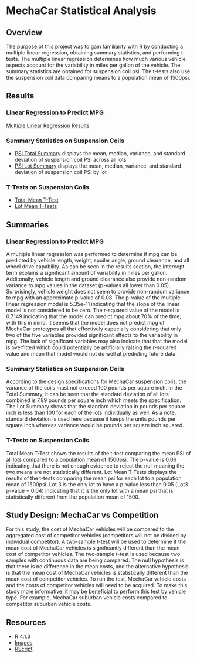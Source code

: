 # MechaCar Statistical Analysis
## Overview
The purpose of this project was to gain familiarity with R by conducting a multiple linear regression, obtaining summary statistics, and performing t-tests. The multiple
linear regression determines how much various vehicle aspects account for the variability in miles per gallon of the vehicle. The summary statistics are obtained for 
suspension coil psi. The t-tests also use the suspension coil data comparing means to a population mean of 1500psi.
## Results
### Linear Regression to Predict MPG
[Multiple Linear Regression Results](https://github.com/MDaily7/MechaCar_Statistical_Analysis/blob/main/Images/MechaCar_multiplelinear.png)
### Summary Statistics on Suspension Coils 
* [PSI Total Summary](https://github.com/MDaily7/MechaCar_Statistical_Analysis/blob/main/Images/PSI_Total_Summary.PNG) displays the mean, median, variance, and standard deviation of suspension coil PSI across all lots
* [PSI Lot Summary](https://github.com/MDaily7/MechaCar_Statistical_Analysis/blob/main/Images/PSI_lot_summary.PNG) displays the mean, median, variance, and standard deviation of suspension coil PSI by lot
### T-Tests on Suspension Coils
* [Total Mean T-Test](https://github.com/MDaily7/MechaCar_Statistical_Analysis/blob/main/Images/All_Lots_T-test.png)
* [Lot Mean T-Tests](https://github.com/MDaily7/MechaCar_Statistical_Analysis/blob/main/Images/Lot_T-tests.png)
## Summaries
### Linear Regression to Predict MPG
A multiple linear regression was performed to determine if mpg can be predicted by vehicle length, weight, spoiler angle, ground clearance, and all wheel drive capability. 
As can be seen in the results section, the intercept term explains a significant amount of variability in miles per gallon. Additonally, vehicle length and ground clearance
also provide non-random variance to mpg values in the dataset (p-values all lower than 0.05). Surprisingly, vehicle weight does not seem to provide non-random 
variance to mpg with an approximate p-value of 0.08. The p-value of the multiple linear regression model is 5.35e-11 indicating that the slope of the linear model is not
considered to be zero. The r-squared value of the model is 0.7149 indicating that the model can predict mpg about 70% of the time; with this in mind, it seems that the model
does not predict mpg of MechaCar prototypes all that effectively especially considering that only two of the five variables provided significant effects to the variability in
mpg. The lack of significant variables may also indicate that that the model is overfitted which could potentially be artificially raising the r-squared value and mean that
model would not do well at predicting future data. 
### Summary Statistics on Suspension Coils 
According to the design specifications for MechaCar suspension coils, the variance of the coils must not exceed 100 pounds per square inch. In the Total Summary, it can be seen
that the standard deviation of all lots combined is 7.89 pounds per square inch which meets the specification. The Lot Summary shows that the standard deviation in pounds per square
inch is less than 100 for each of the lots individually as well. As a note, standard deviation is used here becuase it keeps the units pounds per square inch whereas variance
would be pounds per square inch squared. 
### T-Tests on Suspension Coils
Total Mean T-Test shows the results of the t-test comparing the mean PSI of all lots compared to a population mean of 1500psi. The p-value is 0.06 indicating that there is
not enough evidence to reject the null meaning the two means are not statistically different. Lot Mean T-Tests displays the results of the t-tests comparing the mean psi for
each lot to a population mean of 1500psi. Lot 3 is the only lot to have a p-value less than 0.05 (Lot3 p-value = 0.04) indicating that it is the only lot with a mean psi that
is statistically different from the population mean of 1500.
## Study Design: MechaCar vs Competition
For this study, the cost of MechaCar vehicles will be compared to the aggregated cost of competitor vehicles (competitors will not be divided by individual competitor). A 
two-sample t-test will be used to determine if the mean cost of MechaCar vehicles is significantly different than the mean cost of competitor vehicles. The two-sample t-test
is used because two samples with continuous data are being compared. The null hypothesis is that there is no difference in the mean costs, and the alternative hypothesis is
that the mean cost of MechaCar vehicles is statistically different than the mean cost of competitor vehicles. To run the test, MechaCar vehicle costs and the costs of competitor
vehicles will need to be acquired. To make this study more informative, it may be beneficial to perform this test by vehicle type. For example, MechaCar suburban vehicle costs
compared to competitor suburban vehicle costs. 
## Resources
* R 4.1.3
* [Images](https://github.com/MDaily7/MechaCar_Statistical_Analysis/tree/main/Images)
* [RScript](https://github.com/MDaily7/MechaCar_Statistical_Analysis/blob/main/RScripts/MechaCarChallenge.R)
